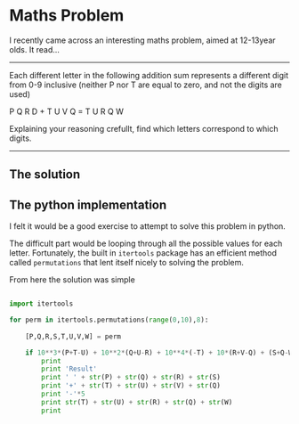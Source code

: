 # Maths Problem

I recently came across an interesting maths problem, aimed at 12-13year olds. It read...

----------

Each different letter in the following addition sum represents a different digit from 0-9 inclusive (neither P nor T are equal to zero, and not the digits are used)

P Q R D + T U V Q = T U R Q W

Explaining your reasoning crefullt, find which letters correspond to which digits.


--------

## The solution




## The python implementation

I felt it would be a good exercise to attempt to solve this problem in python.

The difficult part would be looping through all the possible values for each letter. Fortunately, the built in `itertools` package has an efficient method called `permutations` that lent itself nicely to solving the problem.

From here the solution was simple

```python

import itertools

for perm in itertools.permutations(range(0,10),8):
		
	[P,Q,R,S,T,U,V,W] = perm

	if 10**3*(P+T-U) + 10**2*(Q+U-R) + 10**4*(-T) + 10*(R+V-Q) + (S+Q-W) == 0 and P*T != 0:
		print
		print 'Result'
		print ' ' + str(P) + str(Q) + str(R) + str(S)
		print '+' + str(T) + str(U) + str(V) + str(Q)
		print '-'*5
		print str(T) + str(U) + str(R) + str(Q) + str(W)
		print 

```
